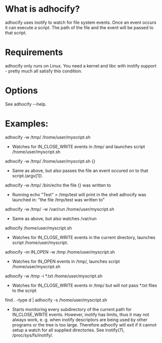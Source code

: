 What is adhocify?
=================

adhocify uses inotify to watch for file system events. Once an event 
occurs it can execute a script. The path of the file and the event 
will be passed to that script.
 
Requirements
============
adhocify only runs on Linux. You need a kernel and libc with inotify 
support - pretty much all satisfy this condition.

Options
=======
See adhocify --help.

Examples:
=========
adhocify -w /tmp/ /home/user/myscript.sh
    
  * Watches for IN\_CLOSE\_WRITE events in /tmp/ and  launches script /home/user/myscript.sh

adhocify -w /tmp/ /home/user/myscript.sh {}
	
  * Same as above, but also passes the file an event occured on to that script.(argv[1]).


adhocify -w /tmp/ /bin/echo the file {} was written to
	
  * Running echo "Test" > /tmp/test will print in the shell adhocify was launched in: "the file /tmp/test was written to"

adhocify -w /tmp/ -w /var/run /home/user/myscript.sh

  * Same as above, but also watches /var/run

adhocify /home/user/myscript.sh

  * Watches for IN\_CLOSE\_WRITE events in the current directory, launches script 
	/home/user/myscript.

adhocify -m IN\_OPEN -w /tmp /home/user/myscript.sh

  * Watches for IN\_OPEN events in /tmp/, launches script /home/user/myscript.sh

adhocify -w /tmp -i *.txt /home/user/myscript.sh

  * Watches for IN\_CLOSE\_WRITE events in /tmp/ but will not pass *.txt files to the script

find . -type d | adhocify -s /home/user/myscript.sh
  
  * Starts monitoring every subdirectory of the current path for IN\_CLOSE\_WRITE events. However, inotify has 
  limits, thus it may not always work, e. g. when inotify descriptors are being used by other programs or the tree is too large. Therefore adhocify will exit
  if it cannot setup a watch for all supplied directories. See inotify(7), /proc/sys/fs/inotify/.
